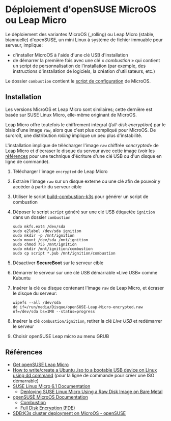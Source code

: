 # Déploiement d'openSUSE MicroOS ou Leap Micro

Le déploiement des variantes MicroOS (_rolling) ou Leap Micro (stable, biannuelle) d'openSUSE, un mini Linux à système de fichier immuable pour serveur, implique:

* d'installer MicroOS à l'aide d'une clé USB d'installation
* de démarrer la première fois avec une clé « _combustion_ » qui contient un script de personnalisation de l'installation (par exemple, des instructions d'installation de logiciels, la création d'utilisateurs, etc.)

Le dossier `combustion` contient le [script de configuration](combustion/script) de MicroOS.

## Installation

Les versions MicroOS et Leap Micro sont similaires; cette dernière est basée sur SUSE Linux Micro, elle-même originant de MicroOS.

Leap Micro offre toutefois le chiffrement intégral (_full-disk encryption_) par le biais d'une image `raw`, alors que c'est plus compliqué pour MicroOS. De surcroît, une distribution _rolling_ implique un peu plus d'instabilité.

L'installation implique de télécharger l'image `raw` chiffrée «_encrypted_» de Leap Micro et d'écraser le disque du serveur avec cette image (voir les [références](#références) pour une technique d'écriture d'une clé USB ou d'un disque en ligne de commande).

1. Télécharger l'image `encrypted` de Leap Micro
2. Extraire l'image `raw` sur un disque externe ou une clé afin de pouvoir y accéder à partir du serveur cible
3. Utiliser le script [build-combustion-k3s](combustion/build-combustion-k3s) pour générer un script de combustion
4. Déposer le script `script` généré sur une clé USB étiquetée `ignition` dans un dossier `combustion`

    ```shell
    sudo mkfs.ext4 /dev/sda
    sudo e2label /dev/sda ignition
    sudo mkdir -p /mnt/ignition
    sudo mount /dev/sda /mnt/ignition
    sudo chmod 755 /mnt/ignition
    sudo mkdir /mnt/ignition/combustion
    sudo cp script *.pub /mnt/ignition/combustion    
    ```

5. Désactiver **SecureBoot** sur le serveur cible
6. Démarrer le serveur sur une clé USB démarrable «Live USB» comme Kubuntu
7. Insérer la clé ou disque contenant l'image `raw` de Leap Micro, et écraser le disque du serveur:

    ```shell
    wipefs --all /dev/sda
    dd if=/run/media/Disque/openSUSE-Leap-Micro-encrypted.raw of=/dev/sda bs=1MB --status=progress
    ```

8. Insérer la clé `combustion/ignition`, retirer la clé _Live USB_ et redémarrer le serveur
9. Choisir openSUSE Leap micro au menu GRUB

## Références

* [Get openSUSE Leap Micro](https://get.opensuse.org/leapmicro/)
* [How to write/create a Ubuntu .iso to a bootable USB device on Linux using dd command](https://www.cyberciti.biz/faq/creating-a-bootable-ubuntu-usb-stick-on-a-debian-linux/) (pour la ligne de commande pour créer une ISO démarrable)
* [SUSE Linux Micro 6.1 Documentation](https://documentation.suse.com/sle-micro/6.1/)
  * [Deploying SUSE Linux Micro Using a Raw Disk Image on Bare Metal](https://documentation.suse.com/sle-micro/6.1/html/Micro-deployment-raw-images/index.html)
* [openSUSE MicroOS Documentation](https://en.opensuse.org/Portal:MicroOS)
  * [Combustion](https://en.opensuse.org/Portal:MicroOS/Combustion)
  * [Full Disk Encryption (FDE)](https://en.opensuse.org/Portal:MicroOS/FDE)
* [SDB:K3s cluster deployment on MicroOS - openSUSE](https://en.opensuse.org/SDB:K3s_cluster_deployment_on_MicroOS)
